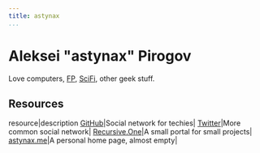 ```yaml
---
title: astynax
...
```


# Aleksei "astynax" Pirogov

Love computers, [FP](), [SciFi](), other geek stuff.

## Resources

resource|description
[GitHub](https://github.com/astynax)|Social network for techies|
[Twitter](https://twitter.com/alex_pir)|More common social network|
[Recursive.One](https://recursive.one)|A small portal for small projects|
[astynax.me](https://astynax.me)|A personal home page, almost empty|